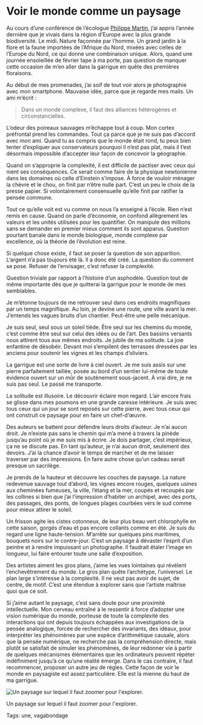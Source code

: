 # Voir le monde comme un paysage

Au cours d’une conférence de l’écologue [Philippe Martin](http://www.photogriffon.com/les-maitres-de-la-photographie/Philippe-MARTIN/Maitre-de-la-photo-Philippe-Martin-3.html), j’ai appris l’année dernière que je vivais dans la région d’Europe avec la plus grande biodiversité. Le midi. Nature façonnée par l’homme. Un grand jardin à la flore et la faune importées de l’Afrique du Nord, mixées avec celles de l’Europe du Nord, ce qui donne une combinaison unique. Alors, quand une journée ensoleillée de février tape à ma porte, pas question de manquer cette occasion de m’en aller dans la garrigue en quête des premières floraisons.

Au début de mes promenades, j’ai soif de tout voir alors je photographie avec mon smartphone. Mauvaise idée, parce que je regarde mes mails. Un ami m’écrit :

> Dans un monde complexe, il faut des alliances hétérogènes et circonstancielles.

L’odeur des poireaux sauvages m’échappe tout à coup. Mon cortex préfrontal prend les commandes. Tout ça parce que je ne suis pas d’accord avec mon ami. Quand tu as compris que le monde était rond, tu peux bien tenter d’expliquer aux conservateurs pourquoi il n’est pas plat, mais il t’est désormais impossible d’accepter leur façon de concevoir la géographie.

Quand on s’approprie la complexité, il est difficile de pactiser avec ceux qui nient ses conséquences. Ce serait comme faire de la physique newtonienne dans les domaines où celle d’Einstein s’impose. À force de vouloir ménager la chèvre et le chou, on finit par n’être nulle part. C’est un peu le choix de la presse papier. Si volontairement consensuelle qu’elle finit par ratifier la pensée commune.

Tout ce qu’elle voit est vu comme on nous l’a enseigné à l’école. Rien n’est remis en cause. Quand on parle d’économie, on confond allègrement les valeurs et les unités utilisées pour les quantifier. On manipule des millions sans se demander en premier mieux comment ils sont apparus. Question pourtant banale dans le monde biologique, monde complexe par excellence, où la théorie de l’évolution est reine.

Si quelque chose existe, il faut se poser la question de son apparition. L’argent n’a pas toujours été là. Il a donc été créé. La question du comment se pose. Refuser de l’envisager, c’est refuser la complexité.

Question triviale par rapport à l’histoire d’un asphodèle. Question tout de même importante dès que je quitterai la garrigue pour le monde de mes semblables.

Je m’étonne toujours de me retrouver seul dans ces endroits magnifiques par un temps magnifique. Au loin, je devine une route, une ville avant la mer. J’entends les vagues bruits d’un chantier. Peut-être une pelle mécanique.

Je suis seul, seul sous un soleil tiède. Être seul sur les chemins du monde, c’est comme être seul sur celui des idées ou de l’art. Des bassins versants nous attirent tous aux mêmes endroits. Je jubile de ma solitude. La joie enfantine de désobéir. Devant moi s’empilent des terrasses dressées par les anciens pour soutenir les vignes et les champs d’oliviers.

La garrigue est une sorte de livre à ciel ouvert. Je me suis assis sur une pierre parfaitement taillée, posée au bord d’un sentier lui-même de toute évidence ouvert sur un mûr de soutènement sous-jacent. À vrai dire, je ne suis pas seul. Le passé me transporte.

La solitude est illusoire. Le découvrir éclaire mon regard. L’air encore frais se glisse dans mes poumons en une grande caresse intérieure. Je suis avec tous ceux qui un jour se sont reposés sur cette pierre, avec tous ceux qui ont construit ce paysage pour en faire un chef-d’œuvre.

Des auteurs se battent pour défendre leurs droits d’auteur. Je n’ai aucun droit. Je n’existe pas sans le chemin qui m’a mené à travers la pinède jusqu’au point où je me suis mis à écrire. Je dois partager, c’est impérieux, ça ne se discute pas. En tant qu’auteur, je n’ai aucun droit, seulement des devoirs. J’ai la chance d’avoir le temps de marcher et de me laisser traverser par des impressions. En faire autre chose qu’un cadeau serait presque un sacrilège.

Je prends de la hauteur et découvre les couches de paysage. La nature redevenue sauvage tout d’abord, les vignes encore rouges, quelques usines aux cheminées fumeuses, la ville, l’étang et la mer, coupés et recoupés par les collines si bien que j’ai l’impression d’habiter un archipel, avec des ports, des passages, des ponts, de longues plages courbées vers le sud comme pour mieux attirer le soleil.

Un frisson agite les cistes cotonneux, de leur plus beau vert chlorophylle en cette saison, gorgés d’eau et pas encore collants comme en été. Je suis du regard une ligne haute-tension. M’arrête sur quelques pins maritimes, bouquets noirs sur le contre-jour. C’est un paysage à dévaster l’esprit d’un peintre et à rendre impuissant un photographe. Il faudrait étaler l’image en longueur, lui faire entourer toute une salle d’exposition.

Des artistes aiment les gros plans, j’aime les vues lointaines qui révèlent l’enchevêtrement du monde. Le gros plan quête l’archétype, l’universel. Le plan large s’intéresse à la complexité. Il ne veut pas avoir de sujet, de centre, de motif. C’est une étendue à explorer sans que l’artiste maîtrise quoi que ce soit.

Si j’aime autant le paysage, c’est sans doute pour une proximité intellectuelle. Mon cerveau entraîné à le ressentir à force d’adopter une vision numérique du monde, porteuse de toute la complexité des interactions qui ont depuis toujours échappées aux investigations de la pensée analogique, forcée de rechercher des invariants, des idéaux, pour interpréter les phénomènes par une espèce d’arithmétique causale, alors que la pensée numérique, ne recherche pas la compréhension directe, mais plutôt se satisfait de simuler les phénomènes, de leur redonner vie à partir de quelques mécanismes élémentaires que les ordinateurs peuvent répéter indéfiniment jusqu’à ce qu’une réalité émerge. Dans le cas contraire, il faut recommencer, proposer un autre jeu de règles. Cette façon de voir le monde en paysagiste est assez particulière. Elle est la mienne du haut de ma garrigue.

![Un paysage sur lequel il faut zoomer pour l'explorer.](http://blog.tcrouzet.comhttps://tcrouzet.com/images_tc/2015/02/garrigue.jpg)

Un paysage sur lequel il faut zoomer pour l'explorer.



Tags: une, vagabondage
